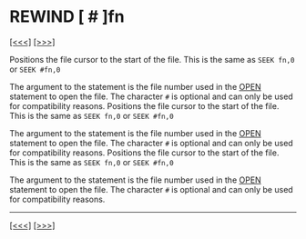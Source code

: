 # REWIND \[ \# \]fn

[\[\<\<\<\]](ug_25.169.md) [\[\>\>\>\]](ug_25.171.md)

Positions the file cursor to the start of the file. This is the same as
`SEEK fn,0` or `SEEK #fn,0`

The argument to the statement is the file number used in the
[OPEN](ug_12.14.1.md) statement to open the file. The character `#` is
optional and can only be used for compatibility reasons. Positions the
file cursor to the start of the file. This is the same as `SEEK fn,0` or
`SEEK #fn,0`

The argument to the statement is the file number used in the
[OPEN](ug_12.14.1.md) statement to open the file. The character `#` is
optional and can only be used for compatibility reasons. Positions the
file cursor to the start of the file. This is the same as `SEEK fn,0` or
`SEEK #fn,0`

The argument to the statement is the file number used in the
[OPEN](ug_12.14.1.md) statement to open the file. The character `#` is
optional and can only be used for compatibility reasons.

-----

[\[\<\<\<\]](ug_25.169.md) [\[\>\>\>\]](ug_25.171.md)
